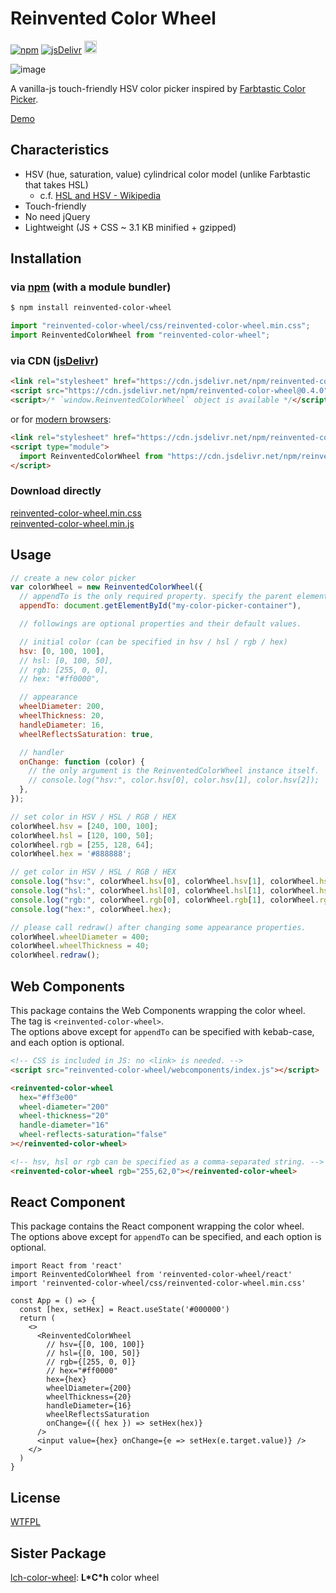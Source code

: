 # Reinvented Color Wheel

[![npm](https://img.shields.io/npm/dm/reinvented-color-wheel.svg?style=popout-square&label=npm&colorB=orange)](https://www.npmjs.com/package/reinvented-color-wheel)
[![jsDelivr](https://data.jsdelivr.com/v1/package/npm/reinvented-color-wheel/badge)](https://www.jsdelivr.com/package/npm/reinvented-color-wheel)
[<img alt="WTFPL" src="https://luncheon.github.io/wtfpl-badge.png" height="20">](http://www.wtfpl.net)

![image](https://luncheon.github.io/reinvented-color-wheel/image.png)

A vanilla-js touch-friendly HSV color picker inspired by [Farbtastic Color Picker](https://acko.net/blog/farbtastic-jquery-color-picker-plug-in/).

[Demo](https://luncheon.github.io/reinvented-color-wheel/)


## Characteristics

* HSV (hue, saturation, value) cylindrical color model (unlike Farbtastic that takes HSL)
  * c.f. [HSL and HSV - Wikipedia](https://en.wikipedia.org/wiki/HSL_and_HSV)
* Touch-friendly
* No need jQuery
* Lightweight (JS + CSS ~ 3.1 KB minified + gzipped)


## Installation

### via [npm](https://www.npmjs.com/package/reinvented-color-wheel) (with a module bundler)

```bash
$ npm install reinvented-color-wheel
```

```javascript
import "reinvented-color-wheel/css/reinvented-color-wheel.min.css";
import ReinventedColorWheel from "reinvented-color-wheel";
```

### via CDN ([jsDelivr](https://www.jsdelivr.com/package/npm/reinvented-color-wheel))

```html
<link rel="stylesheet" href="https://cdn.jsdelivr.net/npm/reinvented-color-wheel@0.4.0/css/reinvented-color-wheel.min.css">
<script src="https://cdn.jsdelivr.net/npm/reinvented-color-wheel@0.4.0"></script>
<script>/* `window.ReinventedColorWheel` object is available */</script>
```

or for [modern browsers](https://caniuse.com/#feat=es6-module):

```html
<link rel="stylesheet" href="https://cdn.jsdelivr.net/npm/reinvented-color-wheel@0.4.0/css/reinvented-color-wheel.min.css">
<script type="module">
  import ReinventedColorWheel from "https://cdn.jsdelivr.net/npm/reinvented-color-wheel@0.4.0/es/reinvented-color-wheel.bundle.min.js";
</script>
```

### Download directly

<a target="_blank" download="reinvented-color-wheel.min.css" href="https://cdn.jsdelivr.net/npm/reinvented-color-wheel@0.4.0/css/reinvented-color-wheel.min.css">reinvented-color-wheel.min.css</a>  
<a target="_blank" download="reinvented-color-wheel.min.js"  href="https://cdn.jsdelivr.net/npm/reinvented-color-wheel@0.4.0/iife/reinvented-color-wheel.min.js">reinvented-color-wheel.min.js</a>


## Usage

```javascript
// create a new color picker
var colorWheel = new ReinventedColorWheel({
  // appendTo is the only required property. specify the parent element of the color wheel.
  appendTo: document.getElementById("my-color-picker-container"),

  // followings are optional properties and their default values.

  // initial color (can be specified in hsv / hsl / rgb / hex)
  hsv: [0, 100, 100],
  // hsl: [0, 100, 50],
  // rgb: [255, 0, 0],
  // hex: "#ff0000",

  // appearance
  wheelDiameter: 200,
  wheelThickness: 20,
  handleDiameter: 16,
  wheelReflectsSaturation: true,

  // handler
  onChange: function (color) {
    // the only argument is the ReinventedColorWheel instance itself.
    // console.log("hsv:", color.hsv[0], color.hsv[1], color.hsv[2]);
  },
});

// set color in HSV / HSL / RGB / HEX
colorWheel.hsv = [240, 100, 100];
colorWheel.hsl = [120, 100, 50];
colorWheel.rgb = [255, 128, 64];
colorWheel.hex = '#888888';

// get color in HSV / HSL / RGB / HEX
console.log("hsv:", colorWheel.hsv[0], colorWheel.hsv[1], colorWheel.hsv[2]);
console.log("hsl:", colorWheel.hsl[0], colorWheel.hsl[1], colorWheel.hsl[2]);
console.log("rgb:", colorWheel.rgb[0], colorWheel.rgb[1], colorWheel.rgb[2]);
console.log("hex:", colorWheel.hex);

// please call redraw() after changing some appearance properties.
colorWheel.wheelDiameter = 400;
colorWheel.wheelThickness = 40;
colorWheel.redraw();
```


## Web Components

This package contains the Web Components wrapping the color wheel.  
The tag is `<reinvented-color-wheel>`.  
The options above except for `appendTo` can be specified with kebab-case, and each option is optional.  

```html
<!-- CSS is included in JS: no <link> is needed. -->
<script src="reinvented-color-wheel/webcomponents/index.js"></script>

<reinvented-color-wheel
  hex="#ff3e00"
  wheel-diameter="200"
  wheel-thickness="20"
  handle-diameter="16"
  wheel-reflects-saturation="false"
></reinvented-color-wheel>

<!-- hsv, hsl or rgb can be specified as a comma-separated string. -->
<reinvented-color-wheel rgb="255,62,0"></reinvented-color-wheel>
```

## React Component

This package contains the React component wrapping the color wheel.  
The options above except for `appendTo` can be specified, and each option is optional.

```tsx
import React from 'react'
import ReinventedColorWheel from 'reinvented-color-wheel/react'
import 'reinvented-color-wheel/css/reinvented-color-wheel.min.css'

const App = () => {
  const [hex, setHex] = React.useState('#000000')
  return (
    <>
      <ReinventedColorWheel
        // hsv={[0, 100, 100]}
        // hsl={[0, 100, 50]}
        // rgb={[255, 0, 0]}
        // hex="#ff0000"
        hex={hex}
        wheelDiameter={200}
        wheelThickness={20}
        handleDiameter={16}
        wheelReflectsSaturation
        onChange={({ hex }) => setHex(hex)}
      />
      <input value={hex} onChange={e => setHex(e.target.value)} />
    </>
  )
}
```


## License

[WTFPL](http://www.wtfpl.net)

## Sister Package

[lch-color-wheel](https://github.com/luncheon/lch-color-wheel): **L\*C\*h** color wheel
